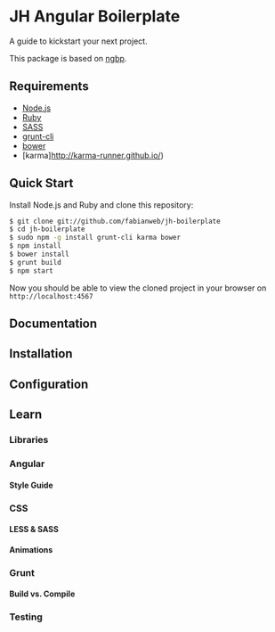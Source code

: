 # JH Angular Boilerplate

A guide to kickstart your next project.

This package is based on [ngbp](http://joshdmiller.github.com/ng-boilerplate).

## Requirements

- [Node.js](https://nodejs.org/)
- [Ruby](https://www.ruby-lang.org/en/)
- [SASS](http://sass-lang.com/)
- [grunt-cli](https://github.com/gruntjs/grunt-cli)
- [bower](http://bower.io/)
- [karma]http://karma-runner.github.io/)

## Quick Start

Install Node.js and Ruby and clone this repository:

```sh
$ git clone git://github.com/fabianweb/jh-boilerplate
$ cd jh-boilerplate
$ sudo npm -g install grunt-cli karma bower
$ npm install
$ bower install
$ grunt build
$ npm start
```

Now you should be able to view the cloned project in your browser on `http://localhost:4567`

## Documentation

## Installation

## Configuration

## Learn

### Libraries

### Angular

#### Style Guide

### CSS

#### LESS & SASS

#### Animations

### Grunt

#### Build vs. Compile

### Testing
